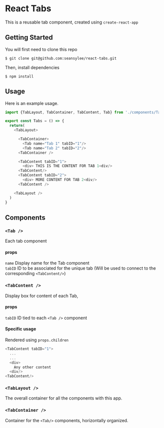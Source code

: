 # React Tabs

This is a reusable tab component, created using `create-react-app`

## Getting Started

You will first need to clone this repo 

```
$ git clone git@github.com:seansylee/react-tabs.git
```
Then, install dependencies
```
$ npm install
```

## Usage

Here is an example usage.

```js
import {TabLayout, TabContainer, TabContent, Tab} from './components/TabLayout'

export const Tabs = () => {
  return(
    <TabLayout>

      <TabContainer>
        <Tab name="Tab 1" tabID="1"/>
        <Tab name="Tab 2" tabID="2"/>
      <TabContainer />

      <TabContent tabID="1">
        <div> THIS IS THE CONTENT FOR TAB 1<div/>
      <TabContent/>
      <TabContent tabID="2">
        <div> MORE CONTENT FOR TAB 2<div/>
      <TabContent />

    <TabLayout />
  )
}
```

## Components

### `<Tab />`

Each tab component

#### props
`name` Display name for the Tab component <br />
`tabID` ID to be associated for the unique tab (Will be used to connect to the corresponding `<TabContent/>`)

### `<TabContent />`

Display box for content of each Tab,

#### props
`tabID` ID tied to each `<Tab />` component
#### Specific usage
Rendered using `props.children`
```js
<TabContent tabID="1">
  ...
  ...
  <div>
    Any other content
  <div/>
<TabContent/>
```

### `<TabLayout />`
The overall container for all the components with this app.
### `<TabContainer />`
Container for the `<Tab/>` components, horizontally organized.

